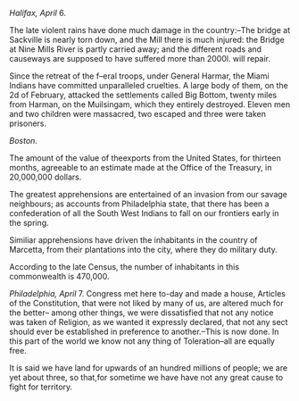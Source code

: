 *Halifax, April*  6.The late violent rains have done much damage in the country:–The bridge at Sackville is nearly torn down, and the Mill there is much injured: the Bridge at Nine Mills River is partly carried away; and the different roads and causeways are supposed to have suffered more than 2000l. will repair.Since the retreat of the f–eral troops, under General Harmar, the Miami Indians have committed unparalleled cruelties. A large body of them, on the 2d of February, attacked the settlements called Big Bottom, twenty miles from Harman, on the Muilsingam, which they entirely destroyed. Eleven men and two children were  massacred, two escaped and three were taken prisoners.*Boston*.The amount of the value of theexports from the United States, for thirteen months, agreeable to an estimate made at the Office of the Treasury, in 20,000,000 dollars.The greatest apprehensions are entertained of an invasion from our savage neighbours; as accounts from Philadelphia state, that there has been a confederation of all the South West Indians to fall on our frontiers early in the spring.Similiar apprehensions have driven the inhabitants in the country of Marcetta, from their plantations into the city, where they do military duty.According to the late Census, the number of inhabitants in this commonwealth is 470,000.*Philadelphia, April*  7. Congress met here to-day and made a house, Articles of the Constitution, that were not liked by many of us, are altered much for the better– among other things, we were dissatisfied that not any notice was taken of Religion, as we wanted it expressly declared, that not any sect should ever be established in preference to another.–This is now done. In this part of the world we know not any thing of Toleration–all are equally free.It is said we have land for upwards of an hundred millions of people; we are yet about three, so that,for sometime we have have not any great cause to fight for territory.
